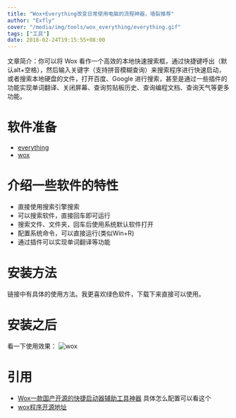 ```yaml
---
title: "Wox+Everything改变日常使用电脑的流程神器，墙裂推荐"
author: "Exfly"
cover: "/media/img/tools/wox_everything/everything.gif"
tags: ["工具"]
date: 2018-02-24T19:15:55+08:00
---
```


文章简介：你可以将 Wox 看作一个高效的本地快速搜索框，通过快捷键呼出（默认alt+空格），然后输入关键字（支持拼音模糊查询）来搜索程序进行快速启动，或者搜索本地硬盘的文件，打开百度、Google 进行搜索，甚至是通过一些插件的功能实现单词翻译、关闭屏幕、查询剪贴板历史、查询编程文档、查询天气等更多功能。

<!--more--> 

# 软件准备
* [everything](https://www.voidtools.com/)
* [wox](https://github.com/Wox-launcher/Wox/)

# 介绍一些软件的特性
* 直接使用搜索引擎搜索
* 可以搜索软件，直接回车即可运行
* 搜索文件、文件夹，回车后使用系统默认软件打开
* 配置系统命令，可以直接运行(类似Win+R)
* 通过插件可以实现单词翻译等功能

# 安装方法
链接中有具体的使用方法。我更喜欢绿色软件，下载下来直接可以使用。

# 安装之后

看一下使用效果：
![wox](/media/img/tools/wox_everything/wox.gif)

# 引用
* [Wox一款国产开源的快捷启动器辅助工具神器](http://tengj.top/2017/04/02/wox/) 具体怎么配置可以看这个
* [wox程序开源地址](https://github.com/Wox-launcher/Wox)

